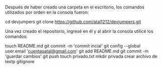 Después de haber creado una carpeta en el escritorio, los comandos utilizados por orden en la consola fueron:

cd devjumpers
git clone https://github.com/atal1212/devjumpers.git


Una vez creado el repositorio, ingresé en él y al abrir la consola utilicé los comandos:

touch README.md
git commit -m 'commit incial'
git config --global user.email 'cuentasatal@gmail.com'
git add README.md
git commit -m 'guardar cambios'
git push
touch privado.txt
mkdir privada
crear archivo de textp gitignore 


